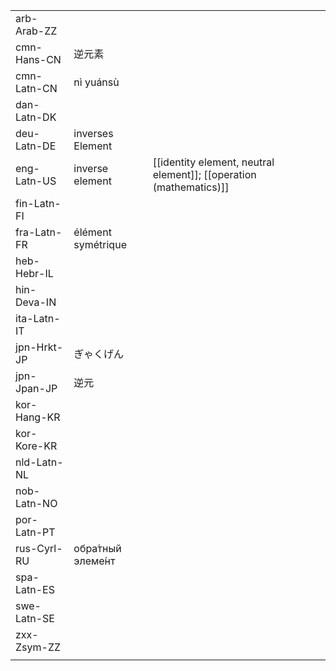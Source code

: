 | | | |
|-|-|-|
| arb-Arab-ZZ |  |  |
| cmn-Hans-CN | 逆元素 |  |
| cmn-Latn-CN | nì yuánsù |  |
| dan-Latn-DK |  |  |
| deu-Latn-DE | inverses Element |  |
| eng-Latn-US | inverse element | [[identity element, neutral element]]; [[operation (mathematics)]] |
| fin-Latn-FI |  |  |
| fra-Latn-FR | élément symétrique |  |
| heb-Hebr-IL |  |  |
| hin-Deva-IN |  |  |
| ita-Latn-IT |  |  |
| jpn-Hrkt-JP | ぎゃくげん |  |
| jpn-Jpan-JP | 逆元 |  |
| kor-Hang-KR |  |  |
| kor-Kore-KR |  |  |
| nld-Latn-NL |  |  |
| nob-Latn-NO |  |  |
| por-Latn-PT |  |  |
| rus-Cyrl-RU | обра́тный элеме́нт |  |
| spa-Latn-ES |  |  |
| swe-Latn-SE |  |  |
| zxx-Zsym-ZZ |  |  |
|  |  |  |